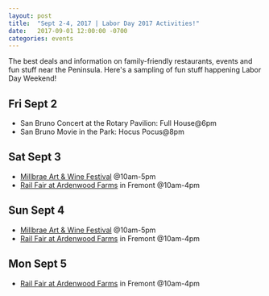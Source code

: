 ```yaml
---
layout: post
title:  "Sept 2-4, 2017 | Labor Day 2017 Activities!"
date:   2017-09-01 12:00:00 -0700
categories: events
---
```


The best deals and information on family-friendly restaurants, events and fun stuff near the Peninsula. Here's a sampling of fun stuff happening Labor Day Weekend!

Fri Sept 2
----------
* San Bruno Concert at the Rotary Pavilion: Full House@6pm 
* San Bruno Movie in the Park: Hocus Pocus@8pm

Sat Sept 3
----------
* [Millbrae Art & Wine Festival][wine] @10am-5pm
* [Rail Fair at Ardenwood Farms][rail] in Fremont @10am-4pm

Sun Sept 4
----------
* [Millbrae Art & Wine Festival][wine] @10am-5pm
* [Rail Fair at Ardenwood Farms][rail] in Fremont @10am-4pm

Mon Sept 5
----------
* [Rail Fair at Ardenwood Farms][rail] in Fremont @10am-4pm

[wine]: http://millbrae.miramarevents.com/
[rail]: http://www.ebparks.org/Assets/_Nav_Categories/Parks/Ardenwood_Historic_Farm/Ardenwood+Special+Events+Flyer+-+2017.pdf
[calendar]: http://www.ebparks.org/parks/ardenwood#calendar
